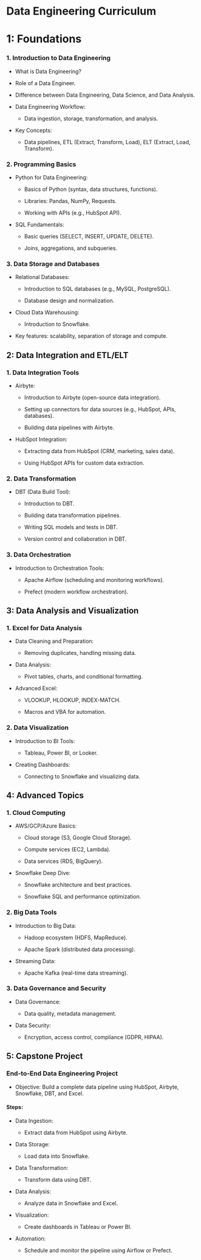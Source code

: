 # Data Engineering Curriculum
# 1: Foundations
### 1. Introduction to Data Engineering
- What is Data Engineering?

- Role of a Data Engineer.

- Difference between Data Engineering, Data Science, and Data Analysis.

- Data Engineering Workflow:

    - Data ingestion, storage, transformation, and analysis.

- Key Concepts:

    - Data pipelines, ETL (Extract, Transform, Load), ELT (Extract, Load, Transform).

### 2. Programming Basics
- Python for Data Engineering:

    - Basics of Python (syntax, data structures, functions).

    - Libraries: Pandas, NumPy, Requests.

    - Working with APIs (e.g., HubSpot API).

- SQL Fundamentals:

    - Basic queries (SELECT, INSERT, UPDATE, DELETE).

    - Joins, aggregations, and subqueries.

### 3. Data Storage and Databases
- Relational Databases:

    - Introduction to SQL databases (e.g., MySQL, PostgreSQL).

    - Database design and normalization.

- Cloud Data Warehousing:

    - Introduction to Snowflake.

- Key features: scalability, separation of storage and compute.

## 2: Data Integration and ETL/ELT
### 1. Data Integration Tools
- Airbyte:

    - Introduction to Airbyte (open-source data integration).

    - Setting up connectors for data sources (e.g., HubSpot, APIs, databases).

    - Building data pipelines with Airbyte.

- HubSpot Integration:

    - Extracting data from HubSpot (CRM, marketing, sales data).

    - Using HubSpot APIs for custom data extraction.

### 2. Data Transformation
- DBT (Data Build Tool):

    - Introduction to DBT.

    - Building data transformation pipelines.

    - Writing SQL models and tests in DBT.

    - Version control and collaboration in DBT.

### 3. Data Orchestration
- Introduction to Orchestration Tools:

    - Apache Airflow (scheduling and monitoring workflows).

    - Prefect (modern workflow orchestration).

## 3: Data Analysis and Visualization
### 1. Excel for Data Analysis
- Data Cleaning and Preparation:

    - Removing duplicates, handling missing data.

- Data Analysis:

    - Pivot tables, charts, and conditional formatting.

- Advanced Excel:

    - VLOOKUP, HLOOKUP, INDEX-MATCH.

    - Macros and VBA for automation.

### 2. Data Visualization
- Introduction to BI Tools:

    - Tableau, Power BI, or Looker.

- Creating Dashboards:

    - Connecting to Snowflake and visualizing data.

## 4: Advanced Topics
### 1. Cloud Computing
- AWS/GCP/Azure Basics:

    - Cloud storage (S3, Google Cloud Storage).

    - Compute services (EC2, Lambda).

    - Data services (RDS, BigQuery).

- Snowflake Deep Dive:

    - Snowflake architecture and best practices.

    - Snowflake SQL and performance optimization.

### 2. Big Data Tools
- Introduction to Big Data:

    - Hadoop ecosystem (HDFS, MapReduce).

    - Apache Spark (distributed data processing).

- Streaming Data:

    - Apache Kafka (real-time data streaming).

### 3. Data Governance and Security
- Data Governance:

    - Data quality, metadata management.

- Data Security:

    - Encryption, access control, compliance (GDPR, HIPAA).

## 5: Capstone Project
### End-to-End Data Engineering Project
- Objective: Build a complete data pipeline using HubSpot, Airbyte, Snowflake, DBT, and Excel.

#### Steps:

- Data Ingestion:

    - Extract data from HubSpot using Airbyte.

- Data Storage:

    - Load data into Snowflake.

- Data Transformation:

    - Transform data using DBT.

- Data Analysis:

    - Analyze data in Snowflake and Excel.

- Visualization:

    - Create dashboards in Tableau or Power BI.

- Automation:

    - Schedule and monitor the pipeline using Airflow or Prefect.